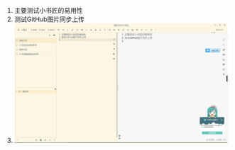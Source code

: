 1. 主要测试小书匠的易用性
2. 测试GitHub图片同步上传
3. ![enter description here][1]


  [1]: ./images/1506268936063.jpg
  
 